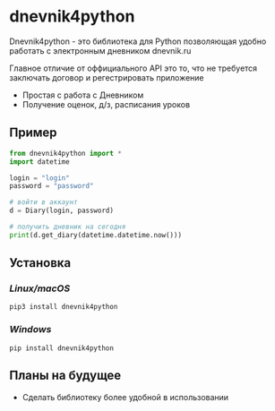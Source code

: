 # dnevnik4python

Dnevnik4python - это библиотека для Python позволяющая удобно работать с электронным дневником dnevnik.ru

Главное отличие от оффициального API это то, что не требуется заключать договор и регестрировать приложение  

- Простая с работа с Дневником
- Получение оценок, д/з, расписания уроков 

## Пример

```python
from dnevnik4python import * 
import datetime

login = "login"
password = "password"

# войти в аккаунт
d = Diary(login, password)

# получить дневник на сегодня
print(d.get_diary(datetime.datetime.now()))
```

## Установка
### *Linux/macOS*
```
pip3 install dnevnik4python
```
### *Windows*
```
pip install dnevnik4python
```

## Планы на будущее
- Сделать библиотеку более удобной в использовании

